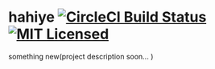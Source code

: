 # hahiye  [![CircleCI Build Status](https://circleci.com/gh/mucyomiller/hahiye.svg?style=shield)](https://circleci.com/gh/mucyomiller/hahiye)  [![MIT Licensed](https://img.shields.io/badge/license-MIT-blue.svg)](https://raw.githubusercontent.com/mucyomiller/hahiye/master/LICENSE)
something new(project description soon... )
